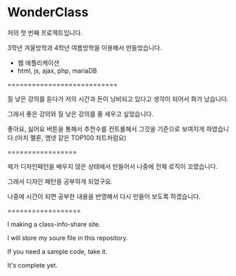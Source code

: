 # WonderClass

저의 첫 번째 프로젝트입니다.

3학년 겨울방학과 4학년 여름방학을 이용해서 만들었습니다.

- 웹 애플리케이션
- html, js, ajax, php, mariaDB

===========================

질 낮은 강의를 듣다가 저의 시간과 돈이 낭비되고 있다고 생각이 되어서 화가 났습니다.

그래서 좋은 강의와 질 낮은 강의를 줄 세우고 싶었습니다.

좋아요, 싫어요 버튼을 통해서 추천수를 컨트롤해서 그것을 기준으로 보여지게 하였습니다.(마치 멜론, 엠넷 같은 TOP100 차트처럼요)

=================

제가 디자인패턴을 배우지 않은 상태에서 만들어서 나중에 전체 로직이 꼬였습니다.

그래서 디자인 패턴을 공부하게 되었구요.

나중에 시간이 되면 공부한 내용을 반영해서 다시 만들어 보도록 하겠습니다.

==================

I making a class-info-share site.

I will store my soure file in this repository.

If you need a sample code, take it.

It's complete yet.
